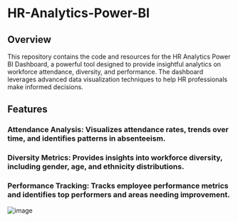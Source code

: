 # HR-Analytics-Power-BI

## Overview
This repository contains the code and resources for the HR Analytics Power BI Dashboard, a powerful tool designed to provide insightful analytics on workforce attendance, diversity, and performance. The dashboard leverages advanced data visualization techniques to help HR professionals make informed decisions.

## Features
### Attendance Analysis: Visualizes attendance rates, trends over time, and identifies patterns in absenteeism.

### Diversity Metrics: Provides insights into workforce diversity, including gender, age, and ethnicity distributions.

### Performance Tracking: Tracks employee performance metrics and identifies top performers and areas needing improvement.

![image](https://github.com/user-attachments/assets/de757008-624b-4812-89dd-9c6448a9a42f)

